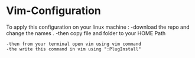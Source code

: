 # Vim-Configuration

To apply this configuration on your linux machine :
	 -download the repo and change the names .
	 -then copy file and folder to your HOME Path

	-then from your terminal open vim using vim command
 	-the write this command in vim using ":PlugInstall"